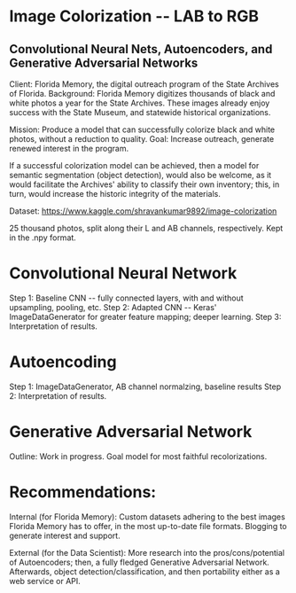 
# Image Colorization -- LAB to RGB
## Convolutional Neural Nets, Autoencoders, and Generative Adversarial Networks

Client: Florida Memory, the digital outreach program of the State Archives of Florida.
Background: Florida Memory digitizes thousands of black and white photos a year for the State Archives. These images already enjoy success with the State Museum, and statewide historical organizations.

Mission: Produce a model that can successfully colorize black and white photos, without a reduction to quality.
Goal: Increase outreach, generate renewed interest in the program.

If a successful colorization model can be achieved, then a model for semantic segmentation (object detection), would also be welcome, as it would facilitate the Archives' ability to classify their own inventory; this, in turn, would increase the historic integrity of the materials.

Dataset: https://www.kaggle.com/shravankumar9892/image-colorization

25 thousand photos, split along their L and AB channels, respectively. Kept in the .npy format.

# Convolutional Neural Network

Step 1: Baseline CNN -- fully connected layers, with and without upsampling, pooling, etc.                                Step 2: Adapted CNN -- Keras' ImageDataGenerator for greater feature mapping; deeper learning.                            Step 3: Interpretation of results.

# Autoencoding

Step 1: ImageDataGenerator, AB channel normalzing, baseline results
Step 2: Interpretation of results.

# Generative Adversarial Network

Outline: Work in progress. Goal model for most faithful recolorizations.

# Recommendations:

Internal (for Florida Memory): Custom datasets adhering to the best images Florida Memory has to offer, in the most up-to-date file formats. Blogging to generate interest and support.

External (for the Data Scientist): More research into the pros/cons/potential of Autoencoders; then, a fully fledged Generative Adversarial Network. Afterwards, object detection/classification, and then portability either as a web service or API.

